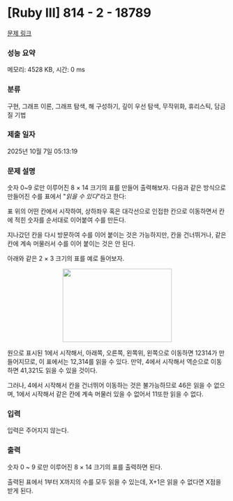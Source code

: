 # [Ruby III] 814 - 2 - 18789 

[문제 링크](https://www.acmicpc.net/problem/18789) 

### 성능 요약

메모리: 4528 KB, 시간: 0 ms

### 분류

구현, 그래프 이론, 그래프 탐색, 해 구성하기, 깊이 우선 탐색, 무작위화, 휴리스틱, 담금질 기법

### 제출 일자

2025년 10월 7일 05:13:19

### 문제 설명

<p>숫자 0~9 로만 이루어진 8 × 14 크기의 표를 만들어 출력해보자. 다음과 같은 방식으로 만들어진 수를 표에서 "<em>읽을 수 있다</em>"라고 한다:</p>

<p>표 위의 어떤 칸에서 시작하여, 상하좌우 혹은 대각선으로 인접한 칸으로 이동하면서 칸에 적힌 숫자를 순서대로 이어붙여 수를 만든다.</p>

<p>지나갔던 칸을 다시 방문하여 수를 이어 붙이는 것은 가능하지만, 칸을 건너뛰거나, 같은 칸에 계속 머물러서 수를 이어 붙이는 것은 안 된다.</p>

<p> </p>

<p>아래와 같은 2 × 3 크기의 표를 예로 들어보자.</p>

<p> </p>

<p style="text-align: center;"><img alt="" src="https://upload.acmicpc.net/38d17ba7-3ff4-40e7-8a4b-9f7ae09d6652/-/preview/" style="height: 168px; width: 250px;"><br>
 </p>

<p>원으로 표시된 1에서 시작해서, 아래쪽, 오른쪽, 왼쪽위, 왼쪽으로 이동하면 12314가 만들어지므로, 이 표에서는 12,314를 읽을 수 있다. 만약, 4에서 시작해서 역순으로 이동하면 41,321도 읽을 수 있을 것이다.</p>

<p>그러나, 4에서 시작해서 칸을 건너뛰어 이동하는 것은 불가능하므로 46은 읽을 수 없으며, 1에서 시작해서 같은 칸에 계속 머물러 있을 수 없어서 11또한 읽을 수 없다.</p>

### 입력 

 <p>입력은 주어지지 않는다.</p>

### 출력 

 <p>숫자 0 ~ 9 로만 이루어진 8 × 14 크기의 표를 출력하면 된다.</p>

<p>출력된 표에서 1부터 X까지의 수를 모두 읽을 수 있는데, X+1은 읽을 수 없다면 X점을 받게 된다.</p>

